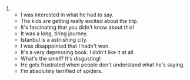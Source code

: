 1.
    - I was interested in what he had to say.
    - The kids are getting really excited about the trip.
    - It's fascinating that you didn't know about this!
    - It was a long, tiring journey.
    - Istanbul is a astnishing city.
    - I was disappointed that I hadn't won.
    - It's a very depressing book. I didn't like it at all.
    - What's the smell? It's disgusting!
    - He gets frustrated when people don't understand what he's saying.
    - I'm absolutely terrified of spiders.